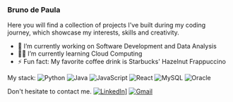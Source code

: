 ### Bruno de Paula
Here you will find a collection of projects I've built during my coding journey, which showcase my interests, skills and creativity.

- 🔭 I’m currently working on Software Development and Data Analysis
- 😶‍🌫️ I’m currently learning Cloud Computing
- ⚡ Fun fact: My favorite coffee drink is Starbucks' Hazelnut Frappuccino

My stack:
![Python](https://img.shields.io/badge/Python-14354C?style=for-the-badge&logo=python&logoColor=white)
![Java](https://img.shields.io/badge/Java-ED8B00?style=for-the-badge&logo=openjdk&logoColor=white)
![JavaScript](https://img.shields.io/badge/JavaScript-F7DF1E?style=for-the-badge&logo=javascript&logoColor=black)
![React](https://img.shields.io/badge/React-20232A?style=for-the-badge&logo=react&logoColor=61DAFB)
![MySQL](https://img.shields.io/badge/MySQL-005C84?style=for-the-badge&logo=mysql&logoColor=white)
![Oracle](https://img.shields.io/badge/Oracle-F80000?style=for-the-badge&logo=Oracle&logoColor=white)

Don't hesitate to contact me.
[![LinkedIn](https://img.shields.io/badge/Bruno_de_Paula-0077B5?style=for-the-badge&logo=linkedin&logoColor=white)](https://www.linkedin.com/in/bruno-fb-paula/)]
[![Gmail](https://img.shields.io/badge/brunofbpaula27%40gmail.com-552f96?style=for-the-badge&logo=gmail&logoColor=white)](mailto:brunofbpaula@gmail.com)
